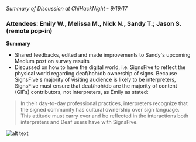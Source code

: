 _Summary of Discussion at ChiHackNight - 9/19/17_

### Attendees: Emily W., Melissa M., Nick N., Sandy T.; Jason S. (remote pop-in)

**Summary**

- Shared feedbacks, edited and made improvements to Sandy's upcoming Medium post on survey results
- Discussed on how to have the digital world, i.e. SignsFive to reflect the physical world regarding deaf/hoh/db ownership of signs. Because SignsFive's majority of visiting audience is likely to be interpreters, SignsFive must ensure that deaf/hoh/db are the majority of content (GIFs) contributors, not interpreters, as Emily as stated:

> In their day-to-day professional practices, interpreters recognize that the signed community has cultural ownership over sign language. This attitude must carry over and be reflected in the interactions both interpreters and Deaf users have with SignsFive.

![alt text](https://github.com/deafchi/signsfive-web/blob/master/meetings/2017-09-19_ownership-flow.jpg "Cultural Ownership Flow")
